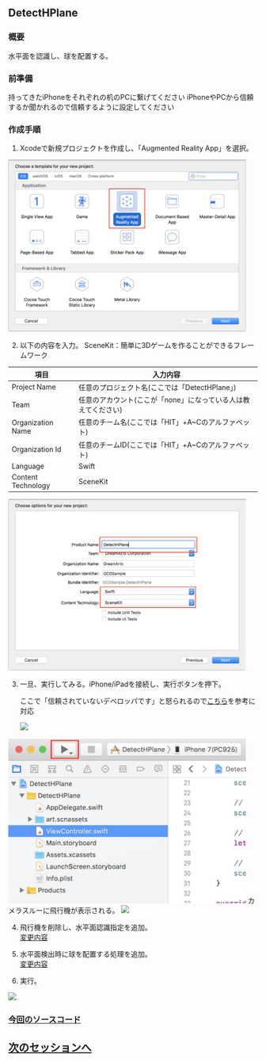 ## DetectHPlane
### 概要
水平面を認識し、球を配置する。

### 前準備

持ってきたiPhoneをそれぞれの机のPCに繋げてください
iPhoneやPCから信頼するか聞かれるので信頼するように設定してください


### 作成手順  

1. Xcodeで新規プロジェクトを作成し、「Augmented Reality App」を選択。  
<img src="images/detect_hplane_select_ar.png" width="480"/>   

2. 以下の内容を入力。
SceneKit：簡単に3Dゲームを作ることができるフレームワーク  

|項目|入力内容|
| -- | -- |
|Project Name|任意のプロジェクト名(ここでは「DetectHPlane」)|
|Team|任意のアカウント(ここが「none」になっている人は教えてください)|
|Organization Name|任意のチーム名(ここでは「HIT」+A~Cのアルファベット)|
|Organization Id|任意のチームID(ここでは「HIT」+A~Cのアルファベット)|
|Language|Swift|
|Content Technology|SceneKit|

<img src="images/detect_hplane_select_swift_scene_kit.png" width="480"/>  

3. 一旦、実行してみる。iPhone/iPadを接続し、実行ボタンを押下。  

   ここで「信頼されていないデベロッパです」と怒られるので[こちら](https://code-schools.com/xcode-error-2/)を参考に対応
   
   <img src="https://user-images.githubusercontent.com/23329399/53166650-4454c800-3619-11e9-8704-1f6ea35484cb.PNG" width="100px">
<img src="images/detect_hplane_initial_run.png" width="480"/>  
カメラスルーに飛行機が表示される。  
<img src="https://user-images.githubusercontent.com/23329399/53167139-7286d780-361a-11e9-9e4e-d17b771a4363.PNG" width="200"/>  

4. 飛行機を削除し、水平面認識指定を追加。  
<a href="https://github.com/KantaiMishima/ARKit/commit/fa1a59d1e687bc44aa84e66d01cad7b124b076be" target="_blank">変更内容</a>

5. 水平面検出時に球を配置する処理を追加。  
<a href="https://github.com/KantaiMishima/ARKit/commit/91311e4717aafdb1600b29b091b1e3f11121b920" target="_blank">変更内容</a>

6. 実行。
<img src="https://user-images.githubusercontent.com/23329399/53167203-9e09c200-361a-11e9-924f-007df3f06889.PNG" width="200"/>  

### [今回のソースコード](https://raw.githubusercontent.com/KantaiMishima/ARKit/91311e4717aafdb1600b29b091b1e3f11121b920/DetectHPlane/DetectHPlane/ViewController.swift)


## [次のセッションへ](../DetectImage)
